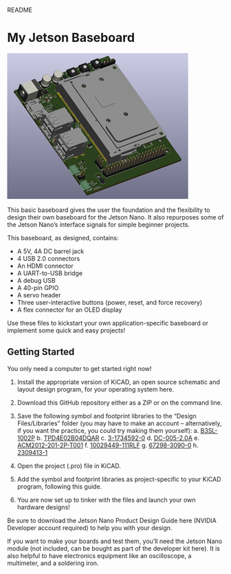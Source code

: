 README

# My Jetson Baseboard

![Rendering of the My Jetson Nano Baseboard](/assets/images/MyJetsonNanoBaseboardRender.png)

This basic baseboard gives the user the foundation and the flexibility to design their own baseboard for the Jetson Nano. It also repurposes some of the Jetson Nano’s interface signals for simple beginner projects.

This baseboard, as designed, contains:
* A 5V, 4A DC barrel jack
* 4 USB 2.0 connectors
* An HDMI connector
* A UART-to-USB bridge
* A debug USB
* A 40-pin GPIO
* A servo header
* Three user-interactive buttons (power, reset, and force recovery)
* A flex connector for an OLED display

Use these files to kickstart your own application-specific baseboard or implement some quick and easy projects!

## Getting Started

You only need a computer to get started right now!
1.	Install the appropriate version of KiCAD, an open source schematic and layout design program, for your operating system here.
1.	Download this GitHub repository either as a ZIP or on the command line.
1.	Save the following symbol and footprint libraries to the “Design Files/Libraries” folder (you may have to make an account – alternatively, if you want the practice, you could try making them yourself):
	a.	[B3SL-1002P](https://octopart.com/b3sl-1002p-omron-9515385)
	b.	[TPD4E02B04DQAR](https://www.snapeda.com/parts/TPD4E02B04DQAR/Texas%20Instruments/view-part/)
	c.	[3-1734592-0](https://www.te.com/usa-en/product-3-1734592-0.html)
	d.	[DC-005-2.0A](https://www.snapeda.com/parts/DC-005/Best%20Inc./view-part/)
	e.	[ACM2012-201-2P-T001](https://www.snapeda.com/parts/ACM2012-201-2P-T001/TDK/view-part/1217094/)
	f.	[10029449-111RLF](https://octopart.com/10029449-111rlf-amphenol+icc+%2F+fci-90332945#CadModels)
	g.	[67298-3090-0](https://octopart.com/67298-3090-molex-7124952#Specs)
	h.	[2309413-1](https://www.te.com/usa-en/product-2309413-1.html)

1.	Open the project (.pro) file in KiCAD.
1.	Add the symbol and footprint libraries as project-specific to your KiCAD program, following this guide.
1.	You are now set up to tinker with the files and launch your own hardware designs!

Be sure to download the Jetson Nano Product Design Guide here (NVIDIA Developer account required) to help you with your design.

If you want to make your boards and test them, you’ll need the Jetson Nano module (not included, can be bought as part of the developer kit here). It is also helpful to have electronics equipment like an oscilloscope, a multimeter, and a soldering iron.


